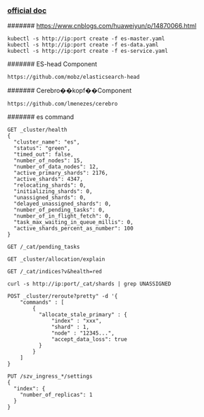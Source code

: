 ### [official doc](https://www.elastic.co/guide/en/elasticsearch/reference/current/docker.html#docker-compose-file)

####### https://www.cnblogs.com/huaweiyun/p/14870066.html

```
kubectl -s http://ip:port create -f es-master.yaml
kubectl -s http://ip:port create -f es-data.yaml
kubectl -s http://ip:port create -f es-service.yaml
```

####### ES-head Component
```
https://github.com/mobz/elasticsearch-head
```

####### Cerebro��kopf��Component
```
https://github.com/lmenezes/cerebro
```
####### es command
```
GET _cluster/health
{
  "cluster_name": "es",
  "status": "green",
  "timed_out": false,
  "number_of_nodes": 15,
  "number_of_data_nodes": 12,
  "active_primary_shards": 2176,
  "active_shards": 4347,
  "relocating_shards": 0,
  "initializing_shards": 0,
  "unassigned_shards": 0,
  "delayed_unassigned_shards": 0,
  "number_of_pending_tasks": 0,
  "number_of_in_flight_fetch": 0,
  "task_max_waiting_in_queue_millis": 0,
  "active_shards_percent_as_number": 100
}

GET /_cat/pending_tasks

GET _cluster/allocation/explain

GET /_cat/indices?v&health=red

curl -s http://ip:port/_cat/shards | grep UNASSIGNED

POST _cluster/reroute?pretty" -d '{
    "commands" : [
        {
          "allocate_stale_primary" : {
              "index" : "xxx",
              "shard" : 1,
              "node" : "12345...",
              "accept_data_loss": true
          }
        }
    ]
}

PUT /szv_ingress_*/settings
{
  "index": {
    "number_of_replicas": 1
  }
}
```
